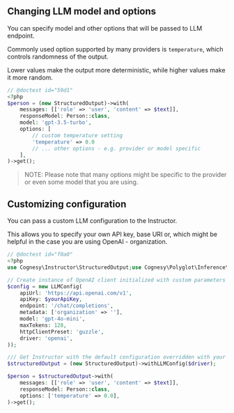 ## Changing LLM model and options

You can specify model and other options that will be passed to LLM endpoint.

Commonly used option supported by many providers is `temperature`, which controls randomness of the output.

Lower values make the output more deterministic, while higher values make it more random.

```php
// @doctest id="59d1"
<?php
$person = (new StructuredOutput)->with(
    messages: [['role' => 'user', 'content' => $text]],
    responseModel: Person::class,
    model: 'gpt-3.5-turbo',
    options: [
        // custom temperature setting
        'temperature' => 0.0
        // ... other options - e.g. provider or model specific
    ],
)->get();
```

> NOTE: Please note that many options might be specific to the provider or even some model that you are using.

## Customizing configuration

You can pass a custom LLM configuration to the Instructor.

This allows you to specify your own API key, base URI or,
which might be helpful in the case you are using OpenAI - organization.

```php
// @doctest id="f0a0"
<?php
use Cognesy\Instructor\StructuredOutput;use Cognesy\Polyglot\Inference\Config\LLMConfig;

// Create instance of OpenAI client initialized with custom parameters
$config = new LLMConfig(
    apiUrl: 'https://api.openai.com/v1',
    apiKey: $yourApiKey,
    endpoint: '/chat/completions',
    metadata: ['organization' => ''],
    model: 'gpt-4o-mini',
    maxTokens: 128,
    httpClientPreset: 'guzzle',
    driver: 'openai',
));

/// Get Instructor with the default configuration overridden with your own
$structuredOutput = (new StructuredOutput)->withLLMConfig($driver);

$person = $structuredOutput->with(
    messages: [['role' => 'user', 'content' => $text]],
    responseModel: Person::class,
    options: ['temperature' => 0.0],
)->get();
```
